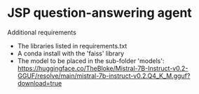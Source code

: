 # JSP question-answering agent

Additional requirements

- The libraries listed in requirements.txt
- A conda install with the 'faiss' library
- The model to be placed in the sub-folder 'models': https://huggingface.co/TheBloke/Mistral-7B-Instruct-v0.2-GGUF/resolve/main/mistral-7b-instruct-v0.2.Q4_K_M.gguf?download=true
